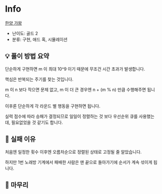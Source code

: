 # Info
[한양 가왕](https://boj.kr/26154)

- 난이도: 골드 2
- 분류: 구현, 애드 혹, 시뮬레이션

## 💡 풀이 방법 요약

단순하게 구현하면 m 이 최대 10^9 이기 때문에 무조건 시간 초과가 발생합니다.

핵심은 반복되는 주기를 찾는 것입니다.

m 이 n 보다 작으면 문제 없고, m 이 더 큰 경우엔 n + (m % n) 만큼 수행해주면 됩니다.

이후론 단순하게 각 라운드 별 행동을 구현하면 됩니다.

실력 점수에 따라 승패가 결정되므로 일일이 정렬하는 것 보다 우선순위 큐를 사용했는데, 필요없었을 것 같기도 합니다.

## 👀 실패 이유

처음엔 일정한 횟수 이후엔 오름차순으로 정렬된 상태로 고정될 줄 알았습니다.

하지만 1번 노래방 기계에서 패배한 사람은 맨 끝으로 돌아가기에 순서가 계속 섞이게 됩니다.

## 🙂 마무리
